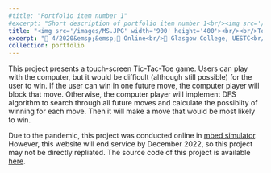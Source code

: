 ```yaml
---
#title: "Portfolio item number 1"
#excerpt: "Short description of portfolio item number 1<br/><img src='/images/500x300.png'>"
title: "<img src='/images/MS.JPG' width='900' height='400'><br/><br/>Touchscreen Tic-Tac-Toe Game Design based on Mbed Simulator"
excerpt: "📅 4/2020&emsp;&emsp;📍 Online<br/>🏫 Glasgow College, UESTC<br/>🏷️ DFS, arm mbed, C++, touchscreen, PWM speaker"
collection: portfolio
---
```


This project presents a touch-screen Tic-Tac-Toe game. Users can play with the computer, but it would be difficult (although still possible) for the user to win. If the user can win in one future move, the computer player will block that move. Otherwise, the computer player will implement DFS algorithm to search through all future moves and calculate the possiblity of winning for each move. Then it will make a move that would be most likely to win. 

Due to the pandemic, this project was conducted online in [mbed simulator](https://simulator.mbed.com/). However, this website will end service by December 2022, so this project may not be directly repliated. The source code of this project is available [here](https://pastebin.ubuntu.com/p/GJbb97pDbV/).